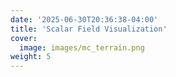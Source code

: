 ```yaml
---
date: '2025-06-30T20:36:38-04:00'
title: 'Scalar Field Visualization'
cover:
  image: images/mc_terrain.png
weight: 5
---
```

